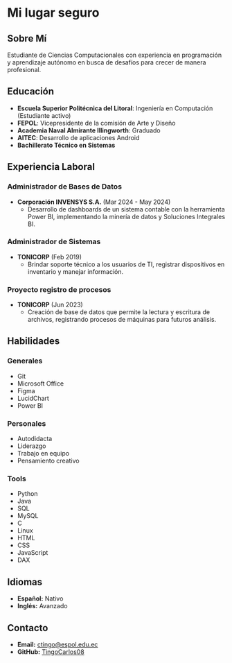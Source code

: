 # Mi lugar seguro
## Sobre Mí
Estudiante de Ciencias Computacionales con experiencia en programación y aprendizaje autónomo en busca de desafíos para crecer de manera profesional.

## Educación
- **Escuela Superior Politécnica del Litoral**: Ingeniería en Computación (Estudiante activo)
- **FEPOL**: Vicepresidente de la comisión de Arte y Diseño
- **Academia Naval Almirante Illingworth**: Graduado
- **AITEC**: Desarrollo de aplicaciones Android
- **Bachillerato Técnico en Sistemas**

## Experiencia Laboral
### Administrador de Bases de Datos
- **Corporación INVENSYS S.A.** (Mar 2024 - May 2024)
  - Desarrollo de dashboards de un sistema contable con la herramienta Power BI, implementando la minería de datos y Soluciones Integrales BI.

### Administrador de Sistemas
- **TONICORP** (Feb 2019)
  - Brindar soporte técnico a los usuarios de TI, registrar dispositivos en inventario y manejar información.

### Proyecto registro de procesos
- **TONICORP** (Jun 2023)
  - Creación de base de datos que permite la lectura y escritura de archivos, registrando procesos de máquinas para futuros análisis.

## Habilidades
### Generales
- Git
- Microsoft Office
- Figma
- LucidChart
- Power BI

### Personales
- Autodidacta
- Liderazgo
- Trabajo en equipo
- Pensamiento creativo

### Tools
- Python
- Java
- SQL
- MySQL
- C
- Linux
- HTML
- CSS
- JavaScript
- DAX

## Idiomas
- **Español:** Nativo
- **Inglés:** Avanzado

## Contacto
- **Email:** ctingo@espol.edu.ec
- **GitHub:** [TingoCarlos08](https://github.com/TingoCarlos08)

